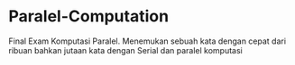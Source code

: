 # Paralel-Computation
Final Exam Komputasi Paralel. Menemukan sebuah kata dengan cepat dari ribuan bahkan jutaan kata dengan Serial dan paralel komputasi
